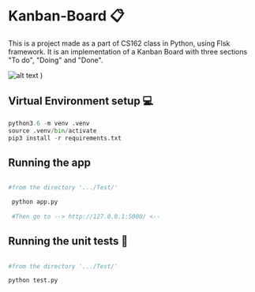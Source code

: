 # Kanban-Board 📋

This is a project made as a part of CS162 class in Python, using Flsk framework. It is an implementation of a Kanban Board with three sections "To do", "Doing" and "Done". 

![alt text](https://user-images.githubusercontent.com/23430375/54442584-a63ab600-471d-11e9-8d43-a8377cd64746.png)
)

## Virtual Environment setup 💻

```python
python3.6 -m venv .venv
source .venv/bin/activate
pip3 install -r requirements.txt
```

## Running the app 
```python

#from the directory '.../Test/'

 python app.py
 
 #Then go to --> http://127.0.0.1:5000/ <--
 ```
 
 ## Running the unit tests 📝
 
 ```python
 
 #from the directory '.../Test/'
 
 python test.py
 ```
  
